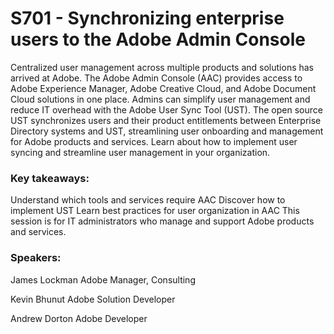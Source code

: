 # S701 - Synchronizing enterprise users to the Adobe Admin Console

Centralized user management across multiple products and solutions has arrived at Adobe. The Adobe Admin Console (AAC) provides access to Adobe Experience Manager, Adobe Creative Cloud, and Adobe Document Cloud solutions in one place. Admins can simplify user management and reduce IT overhead with the Adobe User Sync Tool (UST). The open source UST synchronizes users and their product entitlements between Enterprise Directory systems and UST, streamlining user onboarding and management for Adobe products and services. Learn about how to implement user syncing and streamline user management in your organization.

### Key takeaways:
Understand which tools and services require AAC
Discover how to implement UST
Learn best practices for user organization in AAC
This session is for IT administrators who manage and support Adobe products and services.

### Speakers:
James Lockman Adobe Manager, Consulting

Kevin Bhunut Adobe Solution Developer

Andrew Dorton Adobe Developer
